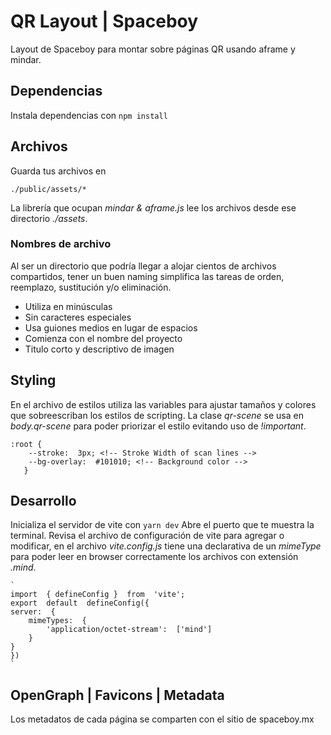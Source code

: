 # QR Layout | Spaceboy

Layout de Spaceboy para montar sobre páginas QR usando aframe y mindar.

## Dependencias
Instala dependencias con 
`npm install`

## Archivos

Guarda tus archivos en 

    ./public/assets/*

La librería que ocupan *mindar & aframe.js* lee los archivos desde ese directorio *./assets*.

### Nombres de archivo

Al ser un directorio que podría llegar a alojar cientos de archivos compartidos, tener un buen naming simplifica las tareas de orden, reemplazo, sustitución y/o eliminación.

- Utiliza en minúsculas
- Sin caracteres especiales
- Usa guiones medios en lugar de espacios
- Comienza con el nombre del proyecto
- Titulo corto y descriptivo de imagen

## Styling

En el archivo de estilos utiliza las variables para ajustar tamaños y colores que sobreescriban los estilos de scripting. La clase *qr-scene* se usa en *body.qr-scene* para poder priorizar el estilo evitando uso de *!important*.

    :root {
	    --stroke:  3px; <!-- Stroke Width of scan lines -->
		--bg-overlay:  #101010; <!-- Background color -->
	   }

## Desarrollo
Inicializa el servidor de vite con
`yarn dev`  Abre el puerto que te muestra la terminal. 
Revisa el archivo de configuración de vite para agregar o modificar, en el archivo *vite.config.js* tiene una declarativa de un *mimeType* para poder leer en browser correctamente los archivos con extensión *.mind*.

	`
	import  { defineConfig }  from  'vite';
	export  default  defineConfig({
	server:  {
		mimeTypes:  {
			'application/octet-stream':  ['mind']
		}
	}
	})
	`


## OpenGraph | Favicons | Metadata

Los metadatos de cada página se comparten con el sitio de spaceboy.mx
